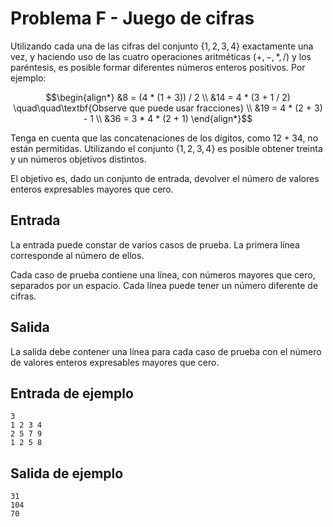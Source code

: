 # Problema F - Juego de cifras

Utilizando cada una de las cifras del conjunto $\left\lbrace 1, 2, 3, 4
\right\rbrace$ exactamente una vez, y haciendo uso de las cuatro operaciones
aritméticas $`(+, -, *, /)`$ y los paréntesis, es posible formar diferentes
números enteros positivos. Por ejemplo:
```math
\begin{align*}
  &8 = (4 * (1 + 3)) / 2 \\
  &14 = 4 * (3 + 1 / 2) \quad\quad\textbf{Observe que puede usar fracciones} \\
  &19 = 4 * (2 + 3) - 1 \\
  &36 = 3 * 4 * (2 + 1)
\end{align*}
```

Tenga en cuenta que las concatenaciones de los dígitos, como $12+34$, no están
permitidas. Utilizando el conjunto $\left\lbrace 1, 2, 3, 4 \right\rbrace$ es
posible obtener treinta y un números objetivos distintos.

El objetivo es, dado un conjunto de entrada, devolver el número de valores
enteros expresables mayores que cero.

## Entrada
La entrada puede constar de varios casos de prueba. La primera línea
corresponde al número de ellos.

Cada caso de prueba contiene una línea, con números mayores que cero, separados
por un espacio. Cada línea puede tener un número diferente de cifras.

## Salida
La salida debe contener una línea para cada caso de prueba con el número de
valores enteros expresables mayores que cero.

## Entrada de ejemplo
```
3
1 2 3 4
2 5 7 9
1 2 5 8
```

## Salida de ejemplo
```
31
104
70
```